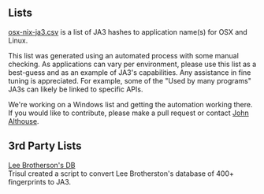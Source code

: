 ## Lists
[osx-nix-ja3.csv](https://github.com/salesforce/ja3/blob/master/lists/osx-nix-ja3.csv) is a list of JA3 hashes to application name(s) for OSX and Linux.

This list was generated using an automated process with some manual checking. As applications can vary per environment, please use this list as a best-guess and as an example of JA3's capabilities. Any assistance in fine tuning is appreciated. For example, some of the "Used by many programs" JA3s can likely be linked to specific APIs.

We're working on a Windows list and getting the automation working there. If you would like to contribute, please make a pull request or contact [John Althouse](mailto:jalthouse@salesforce.com). 

## 3rd Party Lists

[Lee Brotherson's DB](https://github.com/trisulnsm/trisul-scripts/tree/master/lua/frontend_scripts/reassembly/ja3/prints)  
Trisul created a script to convert Lee Brotherston's database of 400+ fingerprints to JA3.
